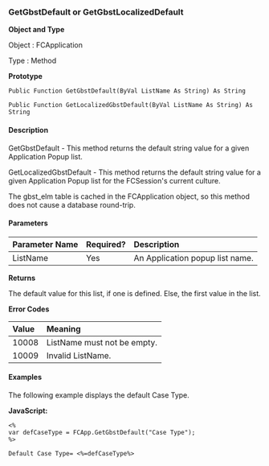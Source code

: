### GetGbstDefault or GetGbstLocalizedDefault

**Object and Type**

Object : FCApplication

Type : Method

**Prototype**

```
Public Function GetGbstDefault(ByVal ListName As String) As String
```

```
Public Function GetLocalizedGbstDefault(ByVal ListName As String) As String
``` 

#### Description

GetGbstDefault - This method returns the default string value for a given Application Popup list.

GetLocalizedGbstDefault - This method returns the default string value for a given Application Popup list for the FCSession's current culture.

The gbst_elm table is cached in the FCApplication object, so this method does not cause a database round-trip.

#### Parameters

| Parameter Name | Required? | Description |
|:--- |:--- |:--- |
| ListName | Yes | An Application popup list name. |

**Returns**

The default value for this list, if one is defined. Else, the first value in the list.

**Error Codes**

| Value | Meaning |
|:--- |:--- |
| 10008 | ListName must not be empty. |
| 10009 | Invalid ListName. |

#### Examples

The following example displays the default Case Type.

**JavaScript:**
```
<%
var defCaseType = FCApp.GetGbstDefault("Case Type");
%>

Default Case Type= <%=defCaseType%>
```